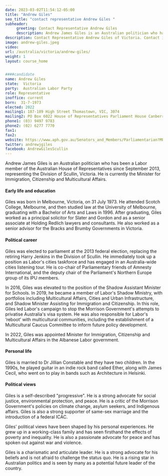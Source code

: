 ```yaml
---
date: 2023-03-02T11:54:12-05:00
title: "Andrew Giles"
seo_title: "contact representative Andrew Giles "
subheader:
     greeting: Contact Representative Andrew Giles
     description: Andrew James Giles is an Australian politician who has been a Labor member of the Australian House of Representatives since September 2013, representing the Division of Scullin, Victoria.
description: Contact Representative Andrew Giles of Victoria. Contact information for Andrew Giles includes email address, phone number, and mailing address.
image: andrew-giles.jpeg
video:
url: /australia/victoria/andrew-giles/
weight: 1
layout: course_home


####candidate
name: Andrew Giles
state:	Victoria
party:	Australian Labor Party
role: Representative
inoffice: current
born:  31-7-1973
elected: 2022
mailing1: 187-189 High Street Thomastown, VIC, 3074
mailing2: PO Box 6022 House of Representatives Parliament House Canberra ACT 2600
phone1:	(03) 9497 9783
phone2: (02) 6277 7770
fax1:
fax2:
website: https://www.aph.gov.au/Senators_and_Members/Parliamentarian?MPID=243609
twitter: andrewjgiles
facebook: AndrewGilesScullin
---
```


Andrew James Giles is an Australian politician who has been a Labor member of the Australian House of Representatives since September 2013, representing the Division of Scullin, Victoria. He is currently the Minister for Immigration, Citizenship and Multicultural Affairs.

#### Early life and education

Giles was born in Melbourne, Victoria, on 31 July 1973. He attended Scotch College, Melbourne, and then studied law at the University of Melbourne, graduating with a Bachelor of Arts and Laws in 1996. After graduating, Giles worked as a principal solicitor for Slater and Gordon and as a senior associate at Holding Redlich lawyers and consultants. He also worked as a senior advisor for the Bracks and Brumby Governments in Victoria.

#### Political career

Giles was elected to parliament at the 2013 federal election, replacing the retiring Harry Jenkins in the Division of Scullin. He immediately took up a position as Labor's cities taskforce and has engaged in an Australia-wide cities listening tour. He is co-chair of Parliamentary friends of Amnesty International, and the deputy chair of the Parliament's Northern Europe group of its IPU members.

In 2016, Giles was elevated to the position of the Shadow Assistant Minister for Schools. In 2019, he became a member of Labor's Shadow Ministry, with portfolios including Multicultural Affairs, Cities and Urban Infrastructure, and Shadow Minister Assisting for Immigration and Citizenship. In this role, Giles led Labor's campaign to stop the Morrison Government's attempts to privatise Australia's visa system. He was also responsible for Labor's ‘reboot’ with multicultural communities, including the establishment of a Multicultural Caucus Committee to inform future policy development.

In 2022, Giles was appointed Minister for Immigration, Citizenship and Multicultural Affairs in the Albanese Labor government.

#### Personal life

Giles is married to Dr Jillian Constable and they have two children. In the 1990s, he played guitar in an indie rock band called Ether, along with James Cecil, who went on to play in bands such as Architecture in Helsinki.

#### Political views

Giles is a self-described "progressive". He is a strong advocate for social justice, environmental protection, and peace. He is a critic of the Morrison Government's policies on climate change, asylum seekers, and Indigenous affairs. Giles is also a strong supporter of same-sex marriage and the introduction of a federal ICAC.

Giles' political views have been shaped by his personal experiences. He grew up in a working-class family and has seen firsthand the effects of poverty and inequality. He is also a passionate advocate for peace and has spoken out against war and violence.

Giles is a charismatic and articulate leader. He is a strong advocate for his beliefs and is not afraid to challenge the status quo. He is a rising star in Australian politics and is seen by many as a potential future leader of the country.
